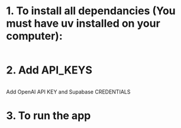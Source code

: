 # 1. To install all dependancies (You must have uv installed on your computer):
```bash uv sync
```

# 2. Add API_KEYS
```bash cp .env.example .env
```
Add OpenAI API KEY and Supabase CREDENTIALS


# 3. To run the app

```bash streamlit run streamlit_app.py
```